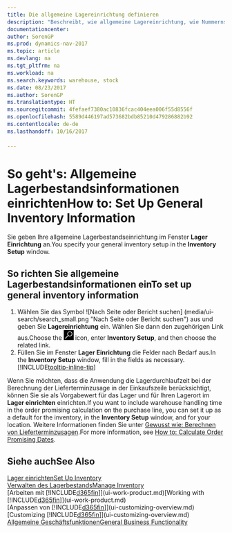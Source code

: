 ```yaml
---
title: Die allgemeine Lagereinrichtung definieren
description: "Beschreibt, wie allgemeine Lagereinrichtung, wie Nummernserien und Lagerorte definiert werden, sodass Sie Ihr Lager und Ihren Vorrat verwalten können."
documentationcenter: 
author: SorenGP
ms.prod: dynamics-nav-2017
ms.topic: article
ms.devlang: na
ms.tgt_pltfrm: na
ms.workload: na
ms.search.keywords: warehouse, stock
ms.date: 08/23/2017
ms.author: SorenGP
ms.translationtype: HT
ms.sourcegitcommit: 4fefaef7380ac10836fcac404eea006f55d8556f
ms.openlocfilehash: 5589d446197ad573682bdb85210d479286882b92
ms.contentlocale: de-de
ms.lasthandoff: 10/16/2017

---
```

# <a name="how-to-set-up-general-inventory-information"></a><span data-ttu-id="308d1-103">So geht's: Allgemeine Lagerbestandsinformationen einrichten</span><span class="sxs-lookup"><span data-stu-id="308d1-103">How to: Set Up General Inventory Information</span></span>
<span data-ttu-id="308d1-104">Sie geben Ihre allgemeine Lagerbestandseinrichtung im Fenster **Lager Einrichtung** an.</span><span class="sxs-lookup"><span data-stu-id="308d1-104">You specify your general inventory setup in the **Inventory Setup** window.</span></span>

## <a name="to-set-up-general-inventory-information"></a><span data-ttu-id="308d1-105">So richten Sie allgemeine Lagerbestandsinformationen ein</span><span class="sxs-lookup"><span data-stu-id="308d1-105">To set up general inventory information</span></span>
1. <span data-ttu-id="308d1-106">Wählen Sie das Symbol ![Nach Seite oder Bericht suchen] (media/ui-search/search_small.png "Nach Seite oder Bericht suchen") aus und geben Sie **Lagereinrichtung** ein. Wählen Sie dann den zugehörigen Link aus.</span><span class="sxs-lookup"><span data-stu-id="308d1-106">Choose the ![Search for Page or Report](media/ui-search/search_small.png "Search for Page or Report icon") icon, enter **Inventory Setup**, and then choose the related link.</span></span>
2. <span data-ttu-id="308d1-107">Füllen Sie im Fenster **Lager Einrichtung** die Felder nach Bedarf aus.</span><span class="sxs-lookup"><span data-stu-id="308d1-107">In the **Inventory Setup** window, fill in the fields as necessary.</span></span> [!INCLUDE[tooltip-inline-tip](includes/tooltip-inline-tip_md.md)]

<span data-ttu-id="308d1-108">Wenn Sie möchten, dass die Anwendung die Lagerdurchlaufzeit bei der Berechnung der Lieferterminzusage in der Einkaufszeile berücksichtigt, können Sie sie als Vorgabewert für das Lager und für Ihren Lagerort im **Lager einrichten** einrichten.</span><span class="sxs-lookup"><span data-stu-id="308d1-108">If you want to include warehouse handling time in the order promising calculation on the purchase line, you can set it up as a default for the inventory, in the **Inventory Setup** window, and for your location.</span></span> <span data-ttu-id="308d1-109">Weitere Informationen finden Sie unter [Gewusst wie: Berechnen von Lieferterminzusagen](sales-how-to-calculate-order-promising-dates.md).</span><span class="sxs-lookup"><span data-stu-id="308d1-109">For more information, see [How to: Calculate Order Promising Dates](sales-how-to-calculate-order-promising-dates.md).</span></span>  

## <a name="see-also"></a><span data-ttu-id="308d1-110">Siehe auch</span><span class="sxs-lookup"><span data-stu-id="308d1-110">See Also</span></span>
[<span data-ttu-id="308d1-111">Lager einrichten</span><span class="sxs-lookup"><span data-stu-id="308d1-111">Set Up Inventory</span></span>](inventory-setup-inventory.md)  
[<span data-ttu-id="308d1-112">Verwalten des Lagerbestands</span><span class="sxs-lookup"><span data-stu-id="308d1-112">Manage Inventory</span></span>](inventory-manage-inventory.md)  
<span data-ttu-id="308d1-113">[Arbeiten mit [!INCLUDE[d365fin](includes/d365fin_md.md)]](ui-work-product.md)</span><span class="sxs-lookup"><span data-stu-id="308d1-113">[Working with [!INCLUDE[d365fin](includes/d365fin_md.md)]](ui-work-product.md)</span></span>  
<span data-ttu-id="308d1-114">[Anpassen von [!INCLUDE[d365fin](includes/d365fin_md.md)]](ui-customizing-overview.md)</span><span class="sxs-lookup"><span data-stu-id="308d1-114">[Customizing [!INCLUDE[d365fin](includes/d365fin_md.md)]](ui-customizing-overview.md)</span></span>  
[<span data-ttu-id="308d1-115">Allgemeine Geschäftsfunktionen</span><span class="sxs-lookup"><span data-stu-id="308d1-115">General Business Functionality</span></span>](ui-across-business-areas.md)

